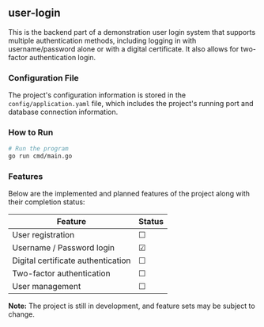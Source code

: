 ## user-login

This is the backend part of a demonstration user login system that supports multiple authentication methods, including logging in with username/password alone or with a digital certificate. It also allows for two-factor authentication login.

### Configuration File

The project's configuration information is stored in the `config/application.yaml` file, which includes the project's running port and database connection information.

### How to Run

```bash
# Run the program
go run cmd/main.go
```

### Features

Below are the implemented and planned features of the project along with their completion status:

| Feature                            | Status  |
|------------------------------------|---------|
| User registration                  | &#9744; |
| Username / Password login          | &#9745; |
| Digital certificate authentication | &#9744; |
| Two-factor authentication          | &#9744; |
| User management                    | &#9744; |

**Note:** The project is still in development, and feature sets may be subject to change.
